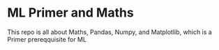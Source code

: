 # ML Primer and Maths 

This repo is all about Maths, Pandas, Numpy, and Matplotlib, which is a Primer prereqquisite for ML

